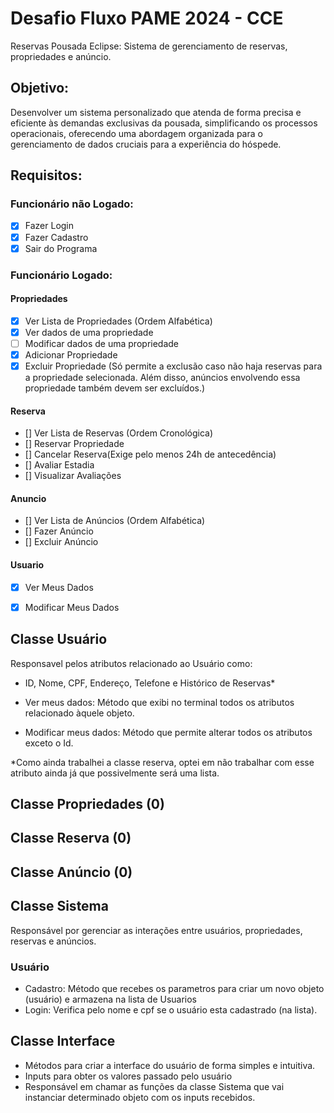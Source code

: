 # Desafio Fluxo PAME 2024 - CCE
Reservas Pousada Eclipse: Sistema de gerenciamento de reservas, propriedades e anúncio.

## Objetivo:
Desenvolver um sistema personalizado que atenda de forma precisa e eficiente às demandas exclusivas da pousada, simplificando os processos operacionais, oferecendo uma abordagem organizada para o gerenciamento de dados cruciais para a experiência do hóspede.

## Requisitos:

### Funcionário não Logado:
- [x] Fazer Login
- [x] Fazer Cadastro
- [x] Sair do Programa

### Funcionário Logado:

#### Propriedades
- [x] Ver Lista de Propriedades (Ordem Alfabética)
- [x] Ver dados de uma propriedade
- [ ] Modificar dados de uma propriedade
- [x] Adicionar Propriedade
- [x] Excluir Propriedade (Só permite a exclusão caso não haja reservas para a propriedade selecionada. Além disso, anúncios envolvendo essa propriedade também devem ser excluídos.)

#### Reserva
- [] Ver Lista de Reservas (Ordem Cronológica)
- [] Reservar Propriedade
- [] Cancelar Reserva(Exige pelo menos 24h de antecedência)
- [] Avaliar Estadia
- [] Visualizar Avaliações

#### Anuncio
- [] Ver Lista de Anúncios (Ordem Alfabética)
- [] Fazer Anúncio
- [] Excluir Anúncio

#### Usuario
- [x] Ver Meus Dados
- [x] Modificar Meus Dados




## Classe Usuário
Responsavel pelos atributos relacionado ao Usuário como:
- ID, Nome, CPF, Endereço, Telefone e Histórico de Reservas*

- Ver meus dados: Método que exibi no terminal todos os atributos relacionado àquele objeto.
- Modificar meus dados: Método que permite alterar todos os atributos exceto o Id.

*Como ainda trabalhei a classe reserva, optei em não trabalhar com esse atributo ainda já que possivelmente será uma lista.

## Classe Propriedades (0)

## Classe Reserva (0)

## Classe Anúncio (0)

## Classe Sistema 
Responsável por gerenciar as interações entre usuários, propriedades, reservas e anúncios.

### Usuário
- Cadastro: Método que recebes os parametros para criar um novo objeto (usuário) e armazena na lista de Usuarios
- Login: Verifica pelo nome e cpf se o usuário esta cadastrado (na lista).

## Classe Interface 
- Métodos para criar a interface do usuário de forma simples e intuitiva.
- Inputs para obter os valores passado pelo usuário
- Responsável em chamar as funções da classe Sistema que vai instanciar determinado objeto com os inputs recebidos.
